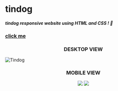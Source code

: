 # tindog

#### *tindog responsive website using HTML and CSS ! :purple_heart:*

### [click me](https://tindog-black.vercel.app/)

<h3 align="center">
  DESKTOP VIEW
</h3>

![Tindog](https://user-images.githubusercontent.com/91802499/206018879-de9f7cbc-f444-4fc9-871a-41cdbd8ba3f6.png)

<h3 align="center">
  MOBILE VIEW
</h3>

<p align="center">
  <img src="https://user-images.githubusercontent.com/91802499/206018888-2abdf397-7b3f-4138-8309-0e7988dece2e.png" >
  <span><img src="https://user-images.githubusercontent.com/91802499/206019716-a47287d4-dc50-4ca3-aaa2-78962ea03cba.png"></span>
</p>
